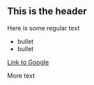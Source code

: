 ## This is the header
Here is some regular text

* bullet
* bullet

[Link to Google](www.google.com)

More text